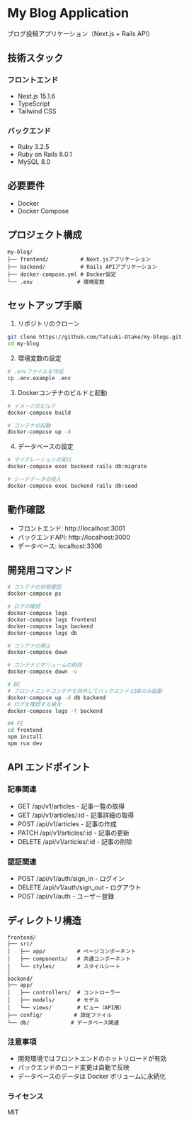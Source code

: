 # My Blog Application

ブログ投稿アプリケーション（Next.js + Rails API）

## 技術スタック

### フロントエンド
- Next.js 15.1.6
- TypeScript
- Tailwind CSS

### バックエンド
- Ruby 3.2.5
- Ruby on Rails 8.0.1
- MySQL 8.0

## 必要要件

- Docker
- Docker Compose

## プロジェクト構成
```
my-blog/
├── frontend/          # Next.jsアプリケーション
├── backend/           # Rails APIアプリケーション
├── docker-compose.yml # Docker設定
└── .env              # 環境変数
```

## セットアップ手順

1. リポジトリのクローン
```bash
git clone https://github.com/Tatsuki-Otake/my-blogs.git
cd my-blog
```

2. 環境変数の設定
```bash
# .envファイルを作成
cp .env.example .env
```

3. Dockerコンテナのビルドと起動
```bash
# イメージのビルド
docker-compose build

# コンテナの起動
docker-compose up -d
```

4. データベースの設定
```bash
# マイグレーションの実行
docker-compose exec backend rails db:migrate

# シードデータの投入
docker-compose exec backend rails db:seed
```

## 動作確認
- フロントエンド: http://localhost:3001
- バックエンドAPI: http://localhost:3000
- データベース: localhost:3306

## 開発用コマンド
```bash
# コンテナの状態確認
docker-compose ps

# ログの確認
docker-compose logs
docker-compose logs frontend
docker-compose logs backend
docker-compose logs db

# コンテナの停止
docker-compose down

# コンテナとボリュームの削除
docker-compose down -v

# BE
# フロントエンドコンテナを除外してバックエンドとDBのみ起動
docker-compose up -d db backend
# ログを確認する場合
docker-compose logs -f backend

## FE
cd frontend
npm install
npm run dev
```

## API エンドポイント
### 記事関連

- GET /api/v1/articles - 記事一覧の取得
- GET /api/v1/articles/:id - 記事詳細の取得
- POST /api/v1/articles - 記事の作成
- PATCH /api/v1/articles/:id - 記事の更新
- DELETE /api/v1/articles/:id - 記事の削除

### 認証関連

- POST /api/v1/auth/sign_in - ログイン
- DELETE /api/v1/auth/sign_out - ログアウト
- POST /api/v1/auth - ユーザー登録

## ディレクトリ構造
```
frontend/
├── src/
│   ├── app/          # ページコンポーネント
│   ├── components/   # 共通コンポーネント
│   └── styles/       # スタイルシート
│
backend/
├── app/
│   ├── controllers/  # コントローラー
│   ├── models/       # モデル
│   └── views/        # ビュー（API用）
├── config/          # 設定ファイル
└── db/             # データベース関連
```

### 注意事項

- 開発環境ではフロントエンドのホットリロードが有効
- バックエンドのコード変更は自動で反映
- データベースのデータは Docker ボリュームに永続化

### ライセンス
MIT
